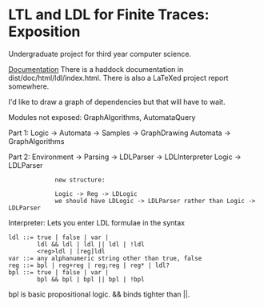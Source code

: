 # LTL and LDL for Finite Traces: Exposition
Undergraduate project for third year computer science.

[Documentation](dist/doc/html/ldl/index.html)
There is a haddock documentation in dist/doc/html/ldl/index.html.
There is also a LaTeXed project report somewhere.

I'd like to draw a graph of dependencies but that will have to wait.

Modules not exposed: GraphAlgorithms, AutomataQuery

Part 1:
Logic -> Automata -> Samples -> GraphDrawing
		 Automata -> GraphAlgorithms

Part 2:
Environment -> Parsing -> LDLParser -> LDLInterpreter
				 Logic -> LDLParser

				 new structure:

				 Logic -> Reg -> LDLogic
				 we should have LDLogic -> LDLParser rather than Logic -> LDLParser

Interpreter:
Lets you enter LDL formulae in the syntax
```
ldl ::= true | false | var |
		ldl && ldl | ldl || ldl | !ldl
		<reg>ldl | [reg]ldl 
var ::= any alphanumeric string other than true, false
reg ::= bpl | reg+reg | reg;reg | reg* | ldl?
bpl ::= true | false | var |
		bpl && bpl | bpl || bpl | !bpl
```
bpl is basic propositional logic.
&& binds tighter than ||.